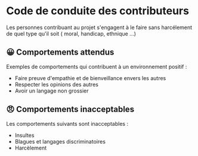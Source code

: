 # Code de conduite des contributeurs

Les personnes contribuant au projet s'engagent à le faire sans harcélement de quel type qu'il soit ( moral, handicap, ethnique ...)

## 😀 Comportements attendus

Exemples de comportements qui contribuent à un environnement positif :

- Faire preuve d'empathie et de bienveillance envers les autres
- Respecter les opinions des autres
- Avoir un langage non grossier

## 😠 Comportements inacceptables

Les comportements suivants sont inacceptables :

- Insultes
- Blagues et langages discriminatoires
- Harcèlement
